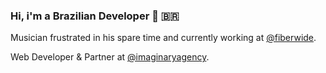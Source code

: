 ### Hi, i'm a Brazilian Developer 👋 🇧🇷

Musician frustrated in his spare time and currently working at [@fiberwide](https://www.fiberwide.com/).

Web Developer & Partner at [@imaginaryagency](https://imaginary.agency/). 


<!--
**caiojhonny/caiojhonny** is a ✨ _special_ ✨ repository because its `README.md` (this file) appears on your GitHub profile.

Here are some ideas to get you started:

- 🔭 I’m currently working on ...
- 🌱 I’m currently learning ...
- 👯 I’m looking to collaborate on ...
- 🤔 I’m looking for help with ...
- 💬 Ask me about ...
- 📫 How to reach me: ...
- 😄 Pronouns: ...
- ⚡ Fun fact: ...
-->
